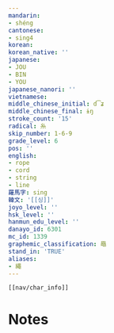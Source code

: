 ```yaml
---
mandarin:
- shéng
cantonese:
- sing4
korean:
korean_native: ''
japanese:
- JOU
- BIN
- YOU
japanese_nanori: ''
vietnamese:
middle_chinese_initial: d͡ʑ
middle_chinese_final: ɨŋ
stroke_count: '15'
radical: 糸
skip_number: 1-6-9
grade_level: 6
pos: ''
english:
- rope
- cord
- string
- line
羅馬字: sing
韓文: '[[싱]]'
joyo_level: ''
hsk_level: ''
hanmun_edu_level: ''
danayo_id: 6301
mc_id: 1339
graphemic_classification: 黽
stand_in: 'TRUE'
aliases:
- 繩
---
```

```meta-bind-embed
[[nav/char_info]]
```

# Notes
